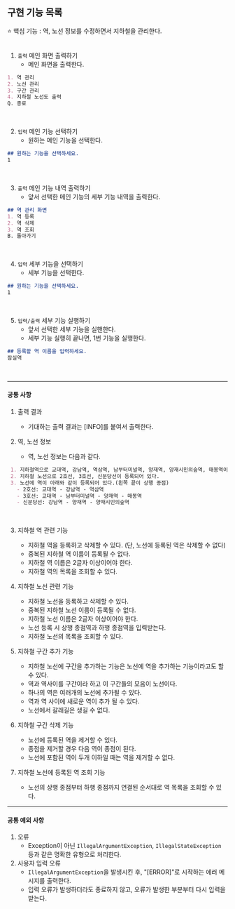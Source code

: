 ## 구현 기능 목록

⭐ 핵심 기능 : 역, 노선 정보를 수정하면서 지하철을 관리한다.
<br>
<br>

1. `출력` 메인 화면 출력하기
    - 메인 화면을 출력한다.
```markdown
1. 역 관리
2. 노선 관리
3. 구간 관리
4. 지하철 노선도 출력
Q. 종료
```
<br>

2. `입력` 메인 기능 선택하기
    - 원하는 메인 기능을 선택한다.
```markdown
## 원하는 기능을 선택하세요.
1
```
<br>

3. `출력` 메인 기능 내역 출력하기
    - 앞서 선택한 메인 기능의 세부 기능 내역을 출력한다.
```markdown
## 역 관리 화면
1. 역 등록
2. 역 삭제
3. 역 조회
B. 돌아가기
```
<br>

4. `입력` 세부 기능을 선택하기
    - 세부 기능을 선택한다.
```markdown
## 원하는 기능을 선택하세요.
1
```
<br>

5. `입력/출력` 세부 기능 실행하기
    - 앞서 선택한 세부 기능을 실핸한다.
    - 세부 기능 실행히 끝나면, 1번 기능을 실행한다.
```markdown
## 등록할 역 이름을 입력하세요.
잠실역
```
<br>

---
#### 공통 사항
1. 출력 결과
   - 기대하는 출력 결과는 [INFO]를 붙여서 출력한다.
    
2. 역, 노선 정보
   - 역, 노선 정보는 다음과 같다.
```markdown
 1. 지하철역으로 교대역, 강남역, 역삼역, 남부터미널역, 양재역, 양재시민의숲역, 매봉역이 등록되어 있다.
 2. 지하철 노선으로 2호선, 3호선, 신분당선이 등록되어 있다.
 3. 노선에 역이 아래와 같이 등록되어 있다.(왼쪽 끝이 상행 종점)
   - 2호선: 교대역 - 강남역 - 역삼역
   - 3호선: 교대역 - 남부터미널역 - 양재역 - 매봉역
   - 신분당선: 강남역 - 양재역 - 양재시민의숲역
```
<br>

3. 지하철 역 관련 기능
   - 지하철 역을 등록하고 삭제할 수 있다. (단, 노선에 등록된 역은 삭제할 수 없다)
   - 중복된 지하철 역 이름이 등록될 수 없다.
   - 지하철 역 이름은 2글자 이상이어야 한다.
   - 지하철 역의 목록을 조회할 수 있다.
     
4. 지하철 노선 관련 기능
    - 지하철 노선을 등록하고 삭제할 수 있다.
    - 중복된 지하철 노선 이름이 등록될 수 없다.
    - 지하철 노선 이름은 2글자 이상이어야 한다.
    - 노선 등록 시 상행 종점역과 하행 종점역을 입력받는다.
    - 지하철 노선의 목록을 조회할 수 있다.
      
5. 지하철 구간 추가 기능
    - 지하철 노선에 구간을 추가하는 기능은 노선에 역을 추가하는 기능이라고도 할 수 있다.
    - 역과 역사이를 구간이라 하고 이 구간들의 모음이 노선이다.
    - 하나의 역은 여러개의 노선에 추가될 수 있다.
    - 역과 역 사이에 새로운 역이 추가 될 수 있다.
    - 노선에서 갈래길은 생길 수 없다.
      
6. 지하철 구간 삭제 기능
   - 노선에 등록된 역을 제거할 수 있다.
   - 종점을 제거할 경우 다음 역이 종점이 된다.
   - 노선에 포함된 역이 두개 이하일 때는 역을 제거할 수 없다.
     
8. 지하철 노선에 등록된 역 조회 기능
   - 노선의 상행 종점부터 하행 종점까지 연결된 순서대로 역 목록을 조회할 수 있다.    
---

#### 공통 예외 사항

1. 오류
    - Exception이 아닌 `IllegalArgumentException`, `IllegalStateException` 등과 같은 명확한 유형으로 처리한다.
2. 사용자 입력 오류
    - `IllegalArgumentException`을 발생시킨 후, "[ERROR]"로 시작하는 에러 메시지를 출력한다.
    - 입력 오류가 발생하더라도 종료하지 않고, 오류가 발생한 부분부터 다시 입력을 받는다.
